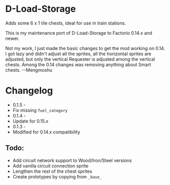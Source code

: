 # D-Load-Storage
Adds some 6 x 1 tile chests, ideal for use in train stations.

This is my maintenance port of D-Load-Storage to Factorio 0.14.x and newer. 

Not my work, I just made the basic changes to get the mod working on 0.14. I got lazy and didn't adjust all the sprites, all the horizontal sprites are adjusted, but only the vertical Requester is adjusted among the vertical chests. Among the 0.14 changes was removing anything about Smart chests.
--Mengmoshu

# Changelog
* 0.1.5 -
* Fix missing `fuel_category`
* 0.1.4 -
* Update for 0.15.x
* 0.1.3 -
* Modified for 0.14.x compatibility

## Todo:
* Add circuit network support to Wood/Iron/Steel versions
* Add vanilla circuit connection sprite
* Lengthen the rest of the chest sprites
* Create prototypes by copying from `_base_`
